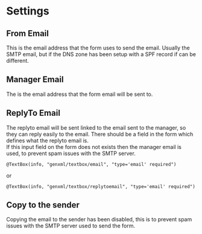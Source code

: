 # Settings

## From Email
This is the email address that the form uses to send the email.  Usually the SMTP email, but if the DNS zone has been setup with a SPF record if can be different.

## Manager Email
The is the email address that the form email will be sent to.

## ReplyTo Email 

The replyto email will be sent linked to the email sent to the manager, so they can reply easily to the email.  There should be a field in the form which defines what the replyto email is.  
If this input field on the form does not exists then the manager email is used, to prevent spam issues with the SMTP server.

```
@TextBox(info, "genxml/textbox/email", "type='email' required")
```
or
```
@TextBox(info, "genxml/textbox/replytoemail", "type='email' required")
```

## Copy to the sender
Copying the email to the sender has been disabled, this is to prevent spam issues with the SMTP server used to send the form.  
